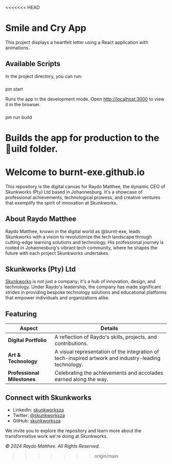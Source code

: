 <<<<<<< HEAD
# Smile and Cry App

This project displays a heartfelt letter using a React application with animations.

## Available Scripts

In the project directory, you can run:

### 
pm start

Runs the app in the development mode.
Open [http://localhost:3000](http://localhost:3000) to view it in the browser.

### 
pm run build

Builds the app for production to the uild folder.
=======
# Welcome to burnt-exe.github.io

This repository is the digital canvas for Raydo Matthee, the dynamic CEO of Skunkworks (Pty) Ltd based in Johannesburg. It's a showcase of professional achievements, technological prowess, and creative ventures that exemplify the spirit of innovation at Skunkworks.

## About Raydo Matthee

Raydo Matthee, known in the digital world as @burnt-exe, leads Skunkworks with a vision to revolutionize the tech landscape through cutting-edge learning solutions and technology. His professional journey is rooted in Johannesburg's vibrant tech community, where he shapes the future with each project Skunkworks undertakes.

## Skunkworks (Pty) Ltd

[Skunkworks](https://www.skunkworks.africa) is not just a company; it's a hub of innovation, design, and technology. Under Raydo's leadership, the company has made significant strides in providing bespoke technology solutions and educational platforms that empower individuals and organizations alike.

## Featuring

| Aspect            | Details                                                                             |
|-------------------|-------------------------------------------------------------------------------------|
| **Digital Portfolio** | A reflection of Raydo's skills, projects, and contributions.                        |
| **Art & Technology**  | A visual representation of the integration of tech-inspired artwork and industry-leading technology. |
| **Professional Milestones** | Celebrating the achievements and accolades earned along the way.                |

## Connect with Skunkworks

- LinkedIn: [skunkworksza](https://linkedin.com/company/skunkworksza)
- Twitter: [@skunkworksza](https://twitter.com/skunkworksza)
- GitHub: [skunkworksza](https://github.com/skunkworksza)

We invite you to explore the repository and learn more about the transformative work we're doing at Skunkworks.

_© 2024 Raydo Matthee. All Rights Reserved._
>>>>>>> origin/main

